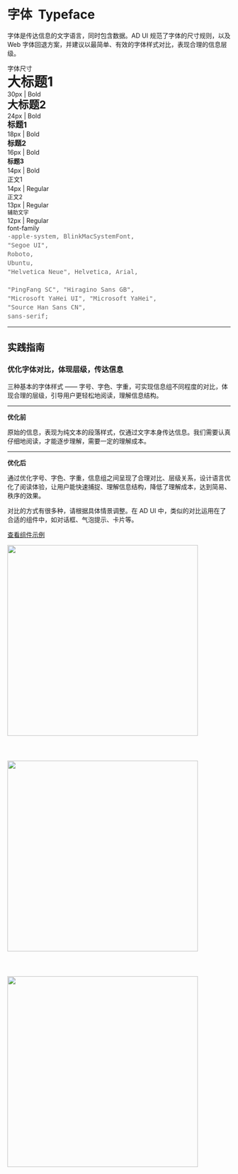 # 字体&nbsp; Typeface

字体是传达信息的文字语言，同时包含数据。AD UI 规范了字体的尺寸规则，以及 Web 字体回退方案，并建议以最简单、有效的字体样式对比，表现合理的信息层级。

<section class="headerSection">
    <div class="headerBox">
        <div class="typeBox">
            <div class="headerBoxTitle">
            字体尺寸
            </div>
            <div class="typeSheet">
                <div style="font-size: 30px; line-height: 40px; font-weight: 700; ">
                大标题1
                </div>
                <div class="typeCaption">
                30px | Bold
                </div>
            </div>
            <div class="typeSheet">
                <div style="font-size: 24px; line-height: 32px; font-weight: 700; ">
                大标题2
                </div>
                <div class="typeCaption">
                24px | Bold
                </div>
            </div>
            <div class="typeSheet">
                <div style="font-size: 18px; line-height: 24px; font-weight: 700; ">
                标题1
                </div>
                <div class="typeCaption">
                18px | Bold
                </div>
            </div>
            <div class="typeSheet">
                <div style="font-size: 16px; line-height: 24px; font-weight: 700; ">
                标题2
                </div>
                <div class="typeCaption">
                16px | Bold
                </div>
            </div>
            <div class="typeSheet">
                <div style="font-size: 14px; line-height: 24px; font-weight: 700; ">
                标题3
                </div>
                <div class="typeCaption">
                14px | Bold
                </div>
            </div>
            <div class="typeSheet">
                <div style="font-size: 14px; line-height: 24px; font-weight: 400; ">
                正文1
                </div>
                <div class="typeCaption">
                14px | Regular
                </div>
            </div>
            <div class="typeSheet">
                <div style="font-size: 13px; line-height: 20px; font-weight: 400; ">
                正文2
                </div>
                <div class="typeCaption">
                13px | Regular
                </div>
            </div>
            <div class="typeSheet">
                <div style="font-size: 12px; line-height: 18px; font-weight: 400; ">
                辅助文字
                </div>
                <div class="typeCaption">
                12px | Regular
                </div>
            </div>
        </div>
    </div>
    <div class="headerBox">
        <div class="typeBox">
            <div class="headerBoxTitle">
            font-family
            </div>
            <div style="font-family: SFMono, monospace ; font-size: 14px; color: #636363; line-height: 20px;">
            -apple-system, BlinkMacSystemFont,<br>"Segoe UI",<br>Roboto,<br>Ubuntu,<br>"Helvetica Neue", Helvetica, Arial,
            <br><br>
            "PingFang SC", "Hiragino Sans GB",<br>"Microsoft YaHei UI", "Microsoft YaHei",<br>"Source Han Sans CN",<br>sans-serif; 
            </div>
        </div>
    </div>
</section>

---

## 实践指南

<article>
    <section class="articleInner">
        <h3 class="articleH3">
        优化字体对比，体现层级，传达信息
        </h3>
        <p class="articleP">
        三种基本的字体样式 —— 字号、字色、字重，可实现信息组不同程度的对比，体现合理的层级，引导用户更轻松地阅读，理解信息结构。
        </p>
        <hr>
        <p class="articleP">
        <strong>优化前</strong>
        </p>
        <p class="articleP">
        原始的信息，表现为纯文本的段落样式，仅通过文字本身传达信息。我们需要认真仔细地阅读，才能逐步理解，需要一定的理解成本。
        </p>
        <hr>
        <p class="articleP">
        <strong>优化后</strong>
        </p>
        <p class="articleP">
        通过优化字号、字色、字重，信息组之间呈现了合理对比、层级关系，设计语言优化了阅读体验，让用户能快速捕捉、理解信息结构，降低了理解成本，达到简易、秩序的效果。
        </p>
        <p class="articleP">
        对比的方式有很多种，请根据具体情景调整。在 AD UI 中，类似的对比运用在了合适的组件中，如对话框、气泡提示、卡片等。
        </p>
        <p class="articleP">
        <a href="/components/card">查看组件示例</a>
        </p>
    </section>
    <div display="block" style="flex: 1;">
      <img src="https://wximg.qq.com/wxp/wxadtouch/upload/t1/o62vka90_d0e3ee45.png" style="margin: 0 0 56px 0; width: 430px; background-color: #fcfcfc;" />
      <img src="https://wximg.qq.com/wxp/wxadtouch/upload/t1/x0tjgnwv_792ffb66.png" style="margin: 0 0 56px 0; width: 430px; background-color: #fcfcfc;" />
      <img src="https://wximg.qq.com/wxp/wxadtouch/upload/t1/u99cl3xe_44e9dfa5.png" style="margin: 0 0 56px 0; width: 430px; background-color: #fcfcfc;" />
  </div>
</article>